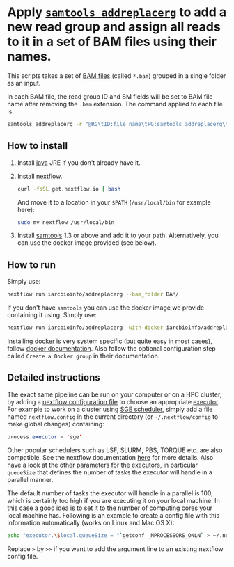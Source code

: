 # Apply [`samtools addreplacerg`](http://www.htslib.org/doc/samtools.html) to add a new read group and assign all reads to it in a set of BAM files using their names.

This scripts takes a set of [BAM files](https://samtools.github.io/hts-specs/) (called `*.bam`) grouped in a single folder as an input.

In each BAM file, the read group ID and SM fields will be set to BAM file name after removing the `.bam` extension. The command applied to each file is:
```bash
samtools addreplacerg -r "@RG\tID:file_name\tPG:samtools addreplacerg\tSM:file_name}"
```

## How to install

1. Install [java](https://java.com/download/) JRE if you don't already have it.

2. Install [nextflow](http://www.nextflow.io/).

	```bash
	curl -fsSL get.nextflow.io | bash
	```
	And move it to a location in your `$PATH` (`/usr/local/bin` for example here):
	```bash
	sudo mv nextflow /usr/local/bin
	```
	
3. Install [samtools](http://www.htslib.org/) 1.3 or above and add it to your path. Alternatively, you can use the docker image provided (see below).

## How to run

Simply use:
```bash
nextflow run iarcbioinfo/addreplacerg --bam_folder BAM/
```

If you don't have `samtools` you can use the docker image we provide containing it using:
Simply use:
```bash
nextflow run iarcbioinfo/addreplacerg -with-docker iarcbioinfo/addreplacerg --bam_folder BAM/
```

Installing [docker](https://www.docker.com) is very system specific (but quite easy in most cases), follow  [docker documentation](https://docs.docker.com/installation/). Also follow the optional configuration step called `Create a Docker group` in their documentation.

## Detailed instructions

The exact same pipeline can be run on your computer or on a HPC cluster, by adding a [nextflow configuration file](http://www.nextflow.io/docs/latest/config.html) to choose an appropriate [executor](http://www.nextflow.io/docs/latest/executor.html). For example to work on a cluster using [SGE scheduler](https://en.wikipedia.org/wiki/Oracle_Grid_Engine), simply add a file named `nextflow.config` in the current directory (or `~/.nextflow/config` to make global changes) containing:  
```java
process.executor = 'sge'
```

Other popular schedulers such as LSF, SLURM, PBS, TORQUE etc. are also compatible. See the nextflow documentation [here](http://www.nextflow.io/docs/latest/executor.html) for more details. Also have a look at the [other parameters for the executors](http://www.nextflow.io/docs/latest/config.html#scope-executor), in particular `queueSize` that defines the number of tasks the executor will handle in a parallel manner.  

The default number of tasks the executor will handle in a parallel is 100, which is certainly too high if you are executing it on your local machine. In this case a good idea is to set it to the number of computing cores your local machine has. Following is an example to create a config file with this information automatically (works on Linux and Mac OS X):
```bash
echo "executor.\$local.queueSize = "`getconf _NPROCESSORS_ONLN` > ~/.nextflow/config
```

Replace `>` by `>>` if you want to add the argument line to an existing nextflow config file.
